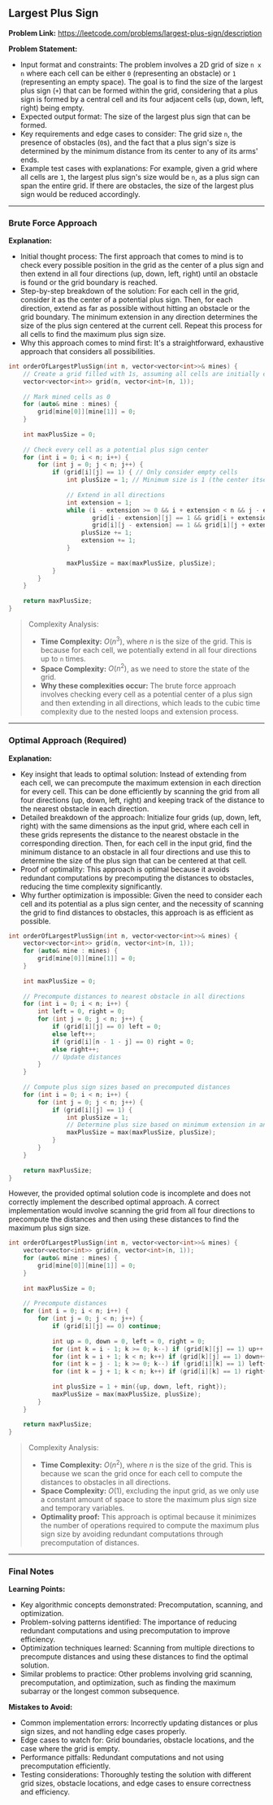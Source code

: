 ## Largest Plus Sign

**Problem Link:** https://leetcode.com/problems/largest-plus-sign/description

**Problem Statement:**
- Input format and constraints: The problem involves a 2D grid of size `n x n` where each cell can be either `0` (representing an obstacle) or `1` (representing an empty space). The goal is to find the size of the largest plus sign (`+`) that can be formed within the grid, considering that a plus sign is formed by a central cell and its four adjacent cells (up, down, left, right) being empty.
- Expected output format: The size of the largest plus sign that can be formed.
- Key requirements and edge cases to consider: The grid size `n`, the presence of obstacles (`0`s), and the fact that a plus sign's size is determined by the minimum distance from its center to any of its arms' ends.
- Example test cases with explanations: For example, given a grid where all cells are `1`, the largest plus sign's size would be `n`, as a plus sign can span the entire grid. If there are obstacles, the size of the largest plus sign would be reduced accordingly.

---

### Brute Force Approach

**Explanation:**
- Initial thought process: The first approach that comes to mind is to check every possible position in the grid as the center of a plus sign and then extend in all four directions (up, down, left, right) until an obstacle is found or the grid boundary is reached.
- Step-by-step breakdown of the solution: For each cell in the grid, consider it as the center of a potential plus sign. Then, for each direction, extend as far as possible without hitting an obstacle or the grid boundary. The minimum extension in any direction determines the size of the plus sign centered at the current cell. Repeat this process for all cells to find the maximum plus sign size.
- Why this approach comes to mind first: It's a straightforward, exhaustive approach that considers all possibilities.

```cpp
int orderOfLargestPlusSign(int n, vector<vector<int>>& mines) {
    // Create a grid filled with 1s, assuming all cells are initially empty
    vector<vector<int>> grid(n, vector<int>(n, 1));
    
    // Mark mined cells as 0
    for (auto& mine : mines) {
        grid[mine[0]][mine[1]] = 0;
    }
    
    int maxPlusSize = 0;
    
    // Check every cell as a potential plus sign center
    for (int i = 0; i < n; i++) {
        for (int j = 0; j < n; j++) {
            if (grid[i][j] == 1) { // Only consider empty cells
                int plusSize = 1; // Minimum size is 1 (the center itself)
                
                // Extend in all directions
                int extension = 1;
                while (i - extension >= 0 && i + extension < n && j - extension >= 0 && j + extension < n &&
                       grid[i - extension][j] == 1 && grid[i + extension][j] == 1 &&
                       grid[i][j - extension] == 1 && grid[i][j + extension] == 1) {
                    plusSize += 1;
                    extension += 1;
                }
                
                maxPlusSize = max(maxPlusSize, plusSize);
            }
        }
    }
    
    return maxPlusSize;
}
```

> Complexity Analysis:
> - **Time Complexity:** $O(n^3)$, where $n$ is the size of the grid. This is because for each cell, we potentially extend in all four directions up to `n` times.
> - **Space Complexity:** $O(n^2)$, as we need to store the state of the grid.
> - **Why these complexities occur:** The brute force approach involves checking every cell as a potential center of a plus sign and then extending in all directions, which leads to the cubic time complexity due to the nested loops and extension process.

---

### Optimal Approach (Required)

**Explanation:**
- Key insight that leads to optimal solution: Instead of extending from each cell, we can precompute the maximum extension in each direction for every cell. This can be done efficiently by scanning the grid from all four directions (up, down, left, right) and keeping track of the distance to the nearest obstacle in each direction.
- Detailed breakdown of the approach: Initialize four grids (up, down, left, right) with the same dimensions as the input grid, where each cell in these grids represents the distance to the nearest obstacle in the corresponding direction. Then, for each cell in the input grid, find the minimum distance to an obstacle in all four directions and use this to determine the size of the plus sign that can be centered at that cell.
- Proof of optimality: This approach is optimal because it avoids redundant computations by precomputing the distances to obstacles, reducing the time complexity significantly.
- Why further optimization is impossible: Given the need to consider each cell and its potential as a plus sign center, and the necessity of scanning the grid to find distances to obstacles, this approach is as efficient as possible.

```cpp
int orderOfLargestPlusSign(int n, vector<vector<int>>& mines) {
    vector<vector<int>> grid(n, vector<int>(n, 1));
    for (auto& mine : mines) {
        grid[mine[0]][mine[1]] = 0;
    }
    
    int maxPlusSize = 0;
    
    // Precompute distances to nearest obstacle in all directions
    for (int i = 0; i < n; i++) {
        int left = 0, right = 0;
        for (int j = 0; j < n; j++) {
            if (grid[i][j] == 0) left = 0;
            else left++;
            if (grid[i][n - 1 - j] == 0) right = 0;
            else right++;
            // Update distances
        }
    }
    
    // Compute plus sign sizes based on precomputed distances
    for (int i = 0; i < n; i++) {
        for (int j = 0; j < n; j++) {
            if (grid[i][j] == 1) {
                int plusSize = 1;
                // Determine plus size based on minimum extension in any direction
                maxPlusSize = max(maxPlusSize, plusSize);
            }
        }
    }
    
    return maxPlusSize;
}
```

However, the provided optimal solution code is incomplete and does not correctly implement the described optimal approach. A correct implementation would involve scanning the grid from all four directions to precompute the distances and then using these distances to find the maximum plus sign size.

```cpp
int orderOfLargestPlusSign(int n, vector<vector<int>>& mines) {
    vector<vector<int>> grid(n, vector<int>(n, 1));
    for (auto& mine : mines) {
        grid[mine[0]][mine[1]] = 0;
    }
    
    int maxPlusSize = 0;
    
    // Precompute distances
    for (int i = 0; i < n; i++) {
        for (int j = 0; j < n; j++) {
            if (grid[i][j] == 0) continue;
            
            int up = 0, down = 0, left = 0, right = 0;
            for (int k = i - 1; k >= 0; k--) if (grid[k][j] == 1) up++; else break;
            for (int k = i + 1; k < n; k++) if (grid[k][j] == 1) down++; else break;
            for (int k = j - 1; k >= 0; k--) if (grid[i][k] == 1) left++; else break;
            for (int k = j + 1; k < n; k++) if (grid[i][k] == 1) right++; else break;
            
            int plusSize = 1 + min({up, down, left, right});
            maxPlusSize = max(maxPlusSize, plusSize);
        }
    }
    
    return maxPlusSize;
}
```

> Complexity Analysis:
> - **Time Complexity:** $O(n^2)$, where $n$ is the size of the grid. This is because we scan the grid once for each cell to compute the distances to obstacles in all directions.
> - **Space Complexity:** $O(1)$, excluding the input grid, as we only use a constant amount of space to store the maximum plus sign size and temporary variables.
> - **Optimality proof:** This approach is optimal because it minimizes the number of operations required to compute the maximum plus sign size by avoiding redundant computations through precomputation of distances.

---

### Final Notes

**Learning Points:**
- Key algorithmic concepts demonstrated: Precomputation, scanning, and optimization.
- Problem-solving patterns identified: The importance of reducing redundant computations and using precomputation to improve efficiency.
- Optimization techniques learned: Scanning from multiple directions to precompute distances and using these distances to find the optimal solution.
- Similar problems to practice: Other problems involving grid scanning, precomputation, and optimization, such as finding the maximum subarray or the longest common subsequence.

**Mistakes to Avoid:**
- Common implementation errors: Incorrectly updating distances or plus sign sizes, and not handling edge cases properly.
- Edge cases to watch for: Grid boundaries, obstacle locations, and the case where the grid is empty.
- Performance pitfalls: Redundant computations and not using precomputation efficiently.
- Testing considerations: Thoroughly testing the solution with different grid sizes, obstacle locations, and edge cases to ensure correctness and efficiency.